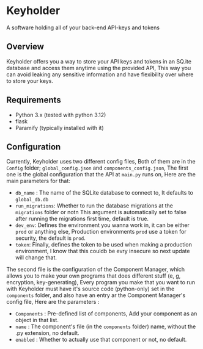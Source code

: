 # Keyholder
A software holding all of your back-end API-keys and tokens


## Overview

Keyholder offers you a way to store your API keys and tokens in an SQ.ite database and access them anytime using the provided API, This way you can avoid leaking any sensitive information and have flexibility over where to store your keys.


## Requirements
 - Python 3.x (tested with python 3.12)
 - flask
 - Paramify (typically installed with it)
## Configuration

Currently, Keyholder uses two different config files, Both of them are in the ``Config`` folder; ``global_config.json`` and ``components_config.json``, The first one is the global configuration that the 
API at ``main.py`` runs on, Here are the main parameters for that:

- ``db_name`` : The name of the SQLite database to connect to, It defaults to ``global_db.db``
- ``run_migrations``: Whether to run the database migrations at the ``migrations`` folder or notn This argument is automatically set to false after running the migrations first time, default is true.
- ``dev_env``: Defines the environment you wanna work in, it can be either ``prod`` or anything else, Production environments ``prod`` use a token for security, the default is ``prod``.
- ``token``: Finally, defines the token to be used when making a production environment, I know that this couldb be evry insecure so next update will change that.
  
The second file is the configuration of the Component Manager, which allows you to make your own programs that does different stuff (e, g, encryption, key-generating), Every program you make that you want to run with Keyholder must have it's source code (python-only) set in the ``components`` folder, and also have an entry ar the Component Manager's config file, Here are the parameters : 

- ``Components`` : Pre-defined list of components, Add your component as an object in that list.
- ``name`` : The component's file (in the ``components`` folder) name, without the .py extension, no default.
- ``enabled`` : Whether to actually use that component or not, no default.
